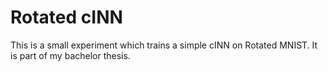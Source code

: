 # Rotated cINN
This is a small experiment which trains a simple cINN on Rotated MNIST.
It is part of my bachelor thesis.
